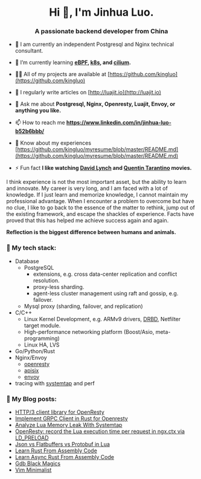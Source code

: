 <!--
**kingluo/kingluo** is a ✨ _special_ ✨ repository because its `README.md` (this file) appears on your GitHub profile.

Here are some ideas to get you started:

- 🔭 I’m currently working on ...
- 🌱 I’m currently learning ...
- 👯 I’m looking to collaborate on ...
- 🤔 I’m looking for help with ...
- 💬 Ask me about ...
- 📫 How to reach me: ...
- 😄 Pronouns: ...
- ⚡ Fun fact: ...
-->

<h1 align="center">Hi 👋, I'm Jinhua Luo.</h1>
<h3 align="center">A passionate backend developer from China</h3>

- 🔭 I am currently an independent Postgresql and Nginx technical consultant.

- 🌱 I’m currently learning **[eBPF](https://ebpf.io/), [k8s](https://kubernetes.io/), and [cilium](https://cilium.io/).**

- 👨‍💻 All of my projects are available at [https://github.com/kingluo](https://github.com/kingluo)

- 📝 I regularly write articles on [http://luajit.io](http://luajit.io)

- 💬 Ask me about **Postgresql, Nginx, Openresty, Luajit, Envoy, or anything you like.**

- 📫 How to reach me **https://www.linkedin.com/in/jinhua-luo-b52b6bbb/**

- 📄 Know about my experiences [https://github.com/kingluo/myresume/blob/master/README.md](https://github.com/kingluo/myresume/blob/master/README.md)

- ⚡ Fun fact **I like watching [David Lynch](https://www.imdb.com/title/tt0166924/) and [Quentin Tarantino](https://www.imdb.com/title/tt3460252/) movies.**

I think experience is not the most important asset, but the ability to learn and innovate. My career is very long, and I am faced with a lot of knowledge. If I just learn and memorize knowledge, I cannot maintain my professional advantage. When I encounter a problem to overcome but have no clue, I like to go back to the essence of the matter to rethink, jump out of the existing framework, and escape the shackles of experience. Facts have proved that this has helped me achieve success again and again.

**Reflection is the biggest difference between humans and animals.**

<h3 align="left">📔 My tech stack:</h3>

* Database
  * PostgreSQL
    * extensions, e.g. cross data-center replication and conflict resolution.
    * proxy-less sharding.
    * agent-less cluster management using raft and gossip, e.g. failover.
  * Mysql proxy (sharding, failover, and replication)
* C/C++
  * Linux Kernel Development, e.g. ARMv9 drivers, [DRBD](https://linbit.com/drbd/), Netfilter target module.
  * High-performance networking platform (Boost/Asio, meta-programming)
  * Linux HA, LVS
* Go/Python/Rust
* Nginx/Envoy
  * [openresty](https://github.com/openresty/lua-nginx-module/pulls?q=is%3Apr+author%3A%40me)
  * [apisix](https://github.com/apache/apisix/pulls?q=+is%3Apr+author%3A%40me+is%3Amerged)
  * [envoy](http://luajit.io/posts/make-lua-resty-ffi-run-on-envoy/)
* tracing with [systemtap](https://github.com/api7/stapxx/pulls?q=+is%3Apr+author%3A%40me+) and perf

<h3 align="left">📔 My Blog posts:</h3>

<!-- BLOG-POST-LIST:START -->
- [HTTP/3 client library for OpenResty](http://luajit.io/posts/http3-client-for-openresty/)
- [Implement GRPC Client in Rust for Openresty](http://luajit.io/posts/implement-grpc-client-in-rust-for-openresty/)
- [Analyze Lua Memory Leak With Systemtap](http://luajit.io/posts/analyze-lua-memory-leak-with-systemtap/)
- [OpenResty: record the Lua execution time per request in ngx.ctx via LD_PRELOAD](http://luajit.io/posts/openresty-lua-request-time/)
- [Json vs Flatbuffers vs Protobuf in Lua](http://luajit.io/posts/json-vs-flatbuffers-in-lua/)
- [Learn Rust From Assembly Code](http://luajit.io/posts/learn-rust-from-assembly-code/)
- [Learn Async Rust From Assembly Code](http://luajit.io/posts/learn-async-rust-from-assembly-code/)
- [Gdb Black Magics](http://luajit.io/posts/gdb-black-magics/)
- [Vim Minimalist](http://luajit.io/posts/vim-minimalist/)
<!-- BLOG-POST-LIST:END -->
